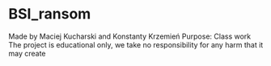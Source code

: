 # BSI_ransom
Made by Maciej Kucharski and Konstanty Krzemień
Purpose: Class work
The project is educational only, we take no responsibility for any harm that it may create 

